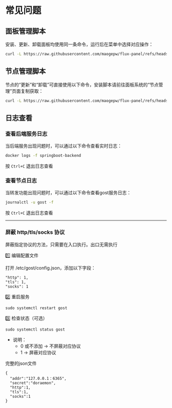 # 常见问题


## 面板管理脚本

安装、更新、卸载面板均使用同一条命令，运行后在菜单中选择对应操作：

```bash
curl -L https://raw.githubusercontent.com/maogepw/flux-panel/refs/heads/main/panel_install.sh -o panel_install.sh && chmod +x panel_install.sh && ./panel_install.sh
```

## 节点管理脚本

节点的“更新”和“卸载”可直接使用以下命令，安装脚本请前往面板系统的“节点管理”页面复制获取：

```bash
curl -L https://raw.githubusercontent.com/maogepw/flux-panel/refs/heads/main/install.sh -o ./install.sh && chmod +x ./install.sh && ./install.sh
```

## 日志查看

### 查看后端服务日志

当后端服务出现问题时，可以通过以下命令查看实时日志：

```bash
docker logs -f springboot-backend
```

按 `Ctrl+C` 退出日志查看

### 查看节点日志

当转发功能出现问题时，可以通过以下命令查看gost服务日志：

```bash
journalctl -u gost -f
```

按 `Ctrl+C` 退出日志查看

---

### 屏蔽 http/tls/socks 协议

屏蔽指定协议的方法，只需要在入口执行。出口无需执行

1️⃣ 编辑配置文件

打开 /etc/gost/config.json，添加以下字段：
```
"http": 1,
"tls": 1,
"socks": 1
```

2️⃣ 重启服务
```
sudo systemctl restart gost
```

3️⃣ 检查状态（可选）
```
sudo systemctl status gost
```

- 说明：
  - 0 或不添加 → 不屏蔽对应协议
  - 1 → 屏蔽对应协议

完整的json文件
```
{
  "addr":"127.0.0.1：6365",
  "secret":"doraemon",
  "http":1,
  "tls":1,
  "socks":1
}
```
